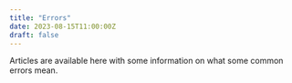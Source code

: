 ```yaml
---
title: "Errors"
date: 2023-08-15T11:00:00Z
draft: false
---
```

Articles are available here with some information on what some common errors mean.